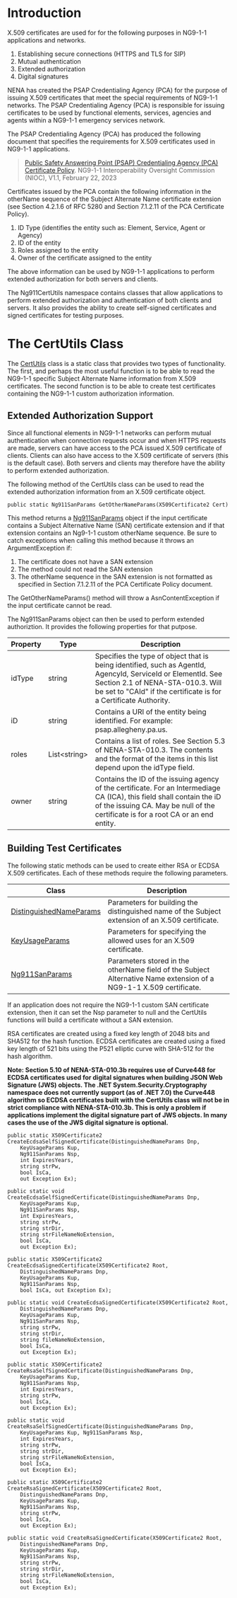 # Introduction
X.509 certificates are used for for the following purposes in NG9-1-1 applications and networks.

1. Establishing secure connections (HTTPS and TLS for SIP)
2. Mutual authentication
3. Extended authorization
4. Digital signatures

NENA has created the PSAP Credentialing Agency (PCA) for the purpose of issuing X.509 certificates that meet the special requirements of NG9-1-1 networks. The PSAP Credentialing Agency (PCA) is responsible for issuing certificates to be used by functional elements, services, agencies and agents within a NG9-1-1 emergency services network.

The PSAP Credentialing Agency (PCA) has produced the following document that specifies the requirements for X.509 certificates used in NG9-1-1 applications.

> [Public Safety Answering Point (PSAP) Credentialing Agency (PCA) Certificate Policy](https://ng911ioc.org/wp-content/uploads/2023/03/PSAP-Credentialing-Agency-PCA-Certificate-Policy-v1.1-02-22-2023-CLEAN.pdf). NG9-1-1 Interoperability Oversight Commission (NIOC), V1.1, February 22, 2023

Certificates issued by the PCA contain the following information in the otherName sequence of the Subject Alternate Name certificate extension (see Section 4.2.1.6 of RFC 5280  and Section 7.1.2.11 of the PCA Certificate Policy).

1. ID Type (identifies the entity such as: Element, Service, Agent or Agency)
2. ID of the entity
3. Roles assigned to the entity
4. Owner of the certificate assigned to the entity

The above information can be used by NG9-1-1 applications to perform extended authorization for both servers and clients.

The Ng911CertUtils namespace contains classes that allow applications to perform extended authorization and authentication of both clients and servers. It also provides the ability to create self-signed certificates and signed certificates for testing purposes.

# The CertUtils Class
The [CertUtils](~/api/Ng911CertUtils.CertUtils.yml) class is a static class that provides two types of functionality. The first, and perhaps the most useful function is to be able to read the NG9-1-1 specific Subject Alternate Name information from X.509 certificates. The second function is to be able to create test certificates containing the NG9-1-1 custom authorization information.

## Extended Authorization Support
Since all functional elements in NG9-1-1 networks can perform mutual authentication when connection requests occur and when HTTPS requests are made, servers can have access to the PCA issued X.509 certificate of clients. Clients can also have access to the X.509 certificate of servers (this is the default case). Both servers and clients may therefore have the ability to perform extended authorization.

The following method of the CertUtils class can be used to read the extended authorization information from an X.509 certificate object.
```
public static Ng911SanParams GetOtherNameParams(X509Certificate2 Cert)
```

This method returns a [Ng911SanParams](~/api/Ng911CertUtils.Ng911SanParams.yml) object if the input certificate contains a Subject Alternative Name (SAN) certificate extension and if that extension contains an Ng9-1-1 custom otherName sequence. Be sure to catch exceptions when calling this method because it throws an ArgumentException if:

1. The certificate does not have a SAN extension
2. The method could not read the SAN extension
3. The otherName sequence in the SAN extension is not formatted as specified in Section 7.1.2.11 of the PCA Certificate Policy document.

The GetOtherNameParams() method will throw a AsnContentException if the input certificate cannot be read.

The Ng911SanParams object can then be used to perform extended authoriztion. It provides the following properties for that putpose.

| Property | Type | Description |
|--------|--------|-------------|
| idType | string | Specifies the type of object that is being identified, such as AgentId, AgencyId, ServiceId or ElementId. See Section 2.1 of NENA-STA-010.3.  Will be set to "CAId" if the certificate is for a Certificate Authority.|
| iD | string | Contains a URI of the entity being identified. For example: psap.allegheny.pa.us. |
| roles | List\<string\> | Contains a list of roles. See Section 5.3 of NENA-STA-010.3. The contents and the format of the items in this list depend upon the idType field. |
| owner | string | Contains the ID of the issuing agency of the certificate. For an Intermediage CA (ICA), this field shall contain the iD of the issuing CA. May be null of the certificate is for a root CA or an end entity. |


## Building Test Certificates
The following static methods can be used to create either RSA or ECDSA X.509 certificates. Each of these methods require the following parameters.

| Class | Description |
|--------|--------|
| [DistinguishedNameParams](~/api/Ng911CertUtils.DistinguishedNameParams.yml) | Parameters for building the distinguished name of the Subject extension of an X.509 certificate. |
| [KeyUsageParams](~/api/Ng911CertUtils.KeyUsageParams.yml) | Parameters for specifying the allowed uses for an X.509 certificate. |
| [Ng911SanParams](~/api/Ng911CertUtils.Ng911SanParams.yml) | Parameters stored in the otherName field of the Subject Alternative Name extension of a NG9-1-1 X.509 certificate. |

If an application does not require the NG9-1-1 custom SAN certificate extension, then it can set the Nsp parameter to null and the CertUtils functions will build a certificate without a SAN extension.

RSA certificates are created using a fixed key length of 2048 bits and SHA512 for the hash function. ECDSA certificates are created using a fixed key length of 521 bits using the P521 elliptic curve with SHA-512 for the hash algorithm.

**Note: Section 5.10 of NENA-STA-010.3b requires use of Curve448 for ECDSA certificates used for digital signatures when building JSON Web Signature (JWS) objects. The .NET System.Security.Cryptography namespace does not currently support (as of .NET 7.0) the Curve448 algorithm so ECDSA certificates built with the CertUtils class will not be in strict compliance with NENA-STA-010.3b. This is only a problem if applications implement the digital signature part of JWS objects. In many cases the use of the JWS digital signature is optional.**

```
public static X509Certificate2 CreateEcdsaSelfSignedCertificate(DistinguishedNameParams Dnp,
    KeyUsageParams Kup,
    Ng911SanParams Nsp,
    int ExpiresYears,
    string strPw,
    bool IsCa,
    out Exception Ex);

public static void CreateEcdsaSelfSignedCertificate(DistinguishedNameParams Dnp,
    KeyUsageParams Kup,
    Ng911SanParams Nsp,
    int ExpiresYears,
    string strPw,
    string strDir,
    string strFileNameNoExtension,
    bool IsCa,
    out Exception Ex);

public static X509Certificate2 CreateEcdsaSignedCertificate(X509Certificate2 Root,
    DistinguishedNameParams Dnp,
    KeyUsageParams Kup,
    Ng911SanParams Nsp,
    bool IsCa, out Exception Ex);

public static void CreateEcdsaSignedCertificate(X509Certificate2 Root,
    DistinguishedNameParams Dnp,
    KeyUsageParams Kup,
    Ng911SanParams Nsp,
    string strPw,
    string strDir,
    string fileNameNoExtension,
    bool IsCa,
    out Exception Ex);

public static X509Certificate2 CreateRsaSelfSignedCertificate(DistinguishedNameParams Dnp,
    KeyUsageParams Kup,
    Ng911SanParams Nsp,
    int ExpiresYears,
    string strPw,
    bool IsCa,
    out Exception Ex);

public static void CreateRsaSelfSignedCertificate(DistinguishedNameParams Dnp, 
    KeyUsageParams Kup, Ng911SanParams Nsp,
    int ExpiresYears,
    string strPw,
    string strDir,
    string strFileNameNoExtension,
    bool IsCa,
    out Exception Ex);

public static X509Certificate2 CreateRsaSignedCertificate(X509Certificate2 Root,
    DistinguishedNameParams Dnp,
    KeyUsageParams Kup,
    Ng911SanParams Nsp,
    string strPw,
    bool IsCa,
    out Exception Ex);

public static void CreateRsaSignedCertificate(X509Certificate2 Root,
    DistinguishedNameParams Dnp,
    KeyUsageParams Kup,
    Ng911SanParams Nsp,
    string strPw,
    string strDir,
    string strFileNameNoExtension,
    bool IsCa,
    out Exception Ex);
```
